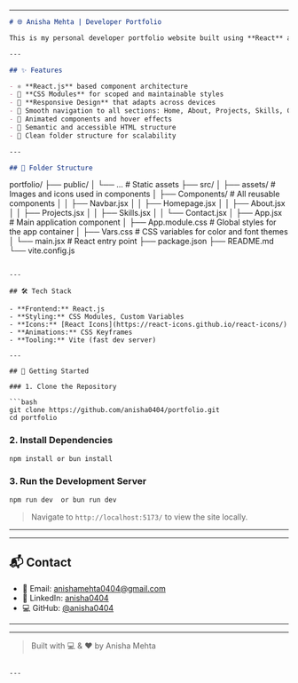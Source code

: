

---

```markdown
# 🌐 Anisha Mehta | Developer Portfolio

This is my personal developer portfolio website built using **React** and **CSS Modules**. It's designed to showcase my skills, projects, and background in a clean, responsive, and interactive way.

---

## ✨ Features

- ⚛️ **React.js** based component architecture  
- 🎨 **CSS Modules** for scoped and maintainable styles  
- 📱 **Responsive Design** that adapts across devices  
- 🚀 Smooth navigation to all sections: Home, About, Projects, Skills, Contact  
- 🎥 Animated components and hover effects  
- 🧠 Semantic and accessible HTML structure  
- 📂 Clean folder structure for scalability

---

## 📁 Folder Structure

```

portfolio/
├── public/
│   └── ...                # Static assets
├── src/
│   ├── assets/            # Images and icons used in components
│   ├── Components/        # All reusable components
│   │   ├── Navbar.jsx
│   │   ├── Homepage.jsx
│   │   ├── About.jsx
│   │   ├── Projects.jsx
│   │   ├── Skills.jsx
│   │   └── Contact.jsx
│   ├── App.jsx            # Main application component
│   ├── App.module.css     # Global styles for the app container
│   ├── Vars.css           # CSS variables for color and font themes
│   └── main.jsx           # React entry point
├── package.json
├── README.md
└── vite.config.js


````

---

## 🛠️ Tech Stack

- **Frontend:** React.js  
- **Styling:** CSS Modules, Custom Variables  
- **Icons:** [React Icons](https://react-icons.github.io/react-icons/)  
- **Animations:** CSS Keyframes  
- **Tooling:** Vite (fast dev server)

---

## 🚀 Getting Started

### 1. Clone the Repository

```bash
git clone https://github.com/anisha0404/portfolio.git
cd portfolio
````

### 2. Install Dependencies

```bash
npm install or bun install 
```

### 3. Run the Development Server

```bash
npm run dev  or bun run dev 
```

> Navigate to `http://localhost:5173/` to view the site locally.

---


---

## 📬 Contact

* 📧 Email: [anishamehta0404@gmail.com](mailto:anishamehta0404@gmail.com)
* 💼 LinkedIn: [anisha0404](https://www.linkedin.com/in/anisha0404)
* 💻 GitHub: [@anisha0404](https://github.com/anisha0404)

---

---

> Built with 💻 & ❤️ by Anisha Mehta

```

---

```
